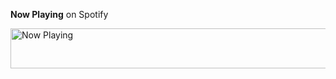 **Now Playing** on Spotify

<a href="https://profile-readme-wheat.vercel.app/now-playing?open">
    <img src="https://profile-readme-wheat.vercel.app/now-playing" width="512" height="64" alt="Now Playing">
</a>
